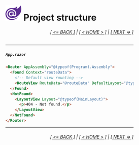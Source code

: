 <div style="width:80%; margin-left:10%;">

# <img src="./images/blazor_logo_transparent.png " width="50" /> Project structure

<div style="text-align:right;">

###### [[ <= BACK ]](03.3.md) | [[ < HOME > ]](00.md) | [[ NEXT => ]](03.5.md)

</div>

---

##### `App.razor`

```html
<Router AppAssembly="@typeof(Program).Assembly">
  <Found Context="routeData">
    <!-- Default view rounting -->
    <RouteView RouteData="@routeData" DefaultLayout="@typeof(MainLayout)" />
  </Found>
  <NotFound>
    <LayoutView Layout="@typeof(MainLayout)">
      <p>404 - Not found.</p>
    </LayoutView>
  </NotFound>
</Router>
```

---

<div style="text-align:right;">

###### [[ <= BACK ]](03.3.md) | [[ < HOME > ]](00.md) | [[ NEXT => ]](03.5.md)

</div>

</div>
